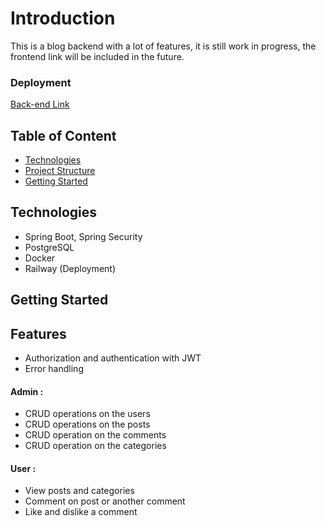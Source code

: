 # Introduction

This is a blog backend with a lot of features, it is still work in progress, the frontend link will be included in the future.

### Deployment

[Back-end Link]()

## Table of Content

- [Technologies](#technologies)
- [Project Structure](#project-strucutre)
- [Getting Started](#getting-started)

## Technologies

- Spring Boot, Spring Security
- PostgreSQL
- Docker
- Railway (Deployment)

## Getting Started

## Features

- Authorization and authentication with JWT
- Error handling

#### Admin :

- CRUD operations on the users
- CRUD operations on the posts
- CRUD operation on the comments
- CRUD operation on the categories

#### User :

- View posts and categories
- Comment on post or another comment
- Like and dislike a comment
